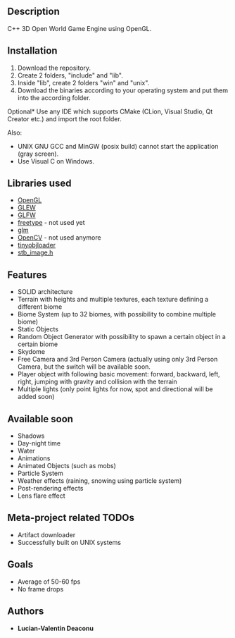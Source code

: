 ## Description

C++ 3D Open World Game Engine using OpenGL.

## Installation

1. Download the repository.
2. Create 2 folders, "include" and "lib".
3. Inside "lib", create 2 folders "win" and "unix".
4. Download the binaries according to your operating system and put them into the according folder.

Optional* Use any IDE which supports CMake (CLion, Visual Studio, Qt Creator etc.) and import the root folder.

Also:
* UNIX GNU GCC and MinGW (posix build) cannot start the application (gray screen). 
* Use Visual C on Windows.

## Libraries used

* [OpenGL](https://www.opengl.org/)
* [GLEW](http://glew.sourceforge.net/)
* [GLFW](https://www.glfw.org/)
* [freetype](https://www.freetype.org/) - not used yet
* [glm](https://glm.g-truc.net/0.9.9/index.html)
* [OpenCV](https://opencv.org/) - not used anymore
* [tinyobjloader](https://github.com/tinyobjloader/tinyobjloader)
* [stb_image.h](https://github.com/nothings/stb/blob/master/stb_image.h)

## Features

* SOLID architecture
* Terrain with heights and multiple textures, each texture defining a different biome
* Biome System (up to 32 biomes, with possibility to combine multiple biome)
* Static Objects
* Random Object Generator with possibility to spawn a certain object in a certain biome
* Skydome
* Free Camera and 3rd Person Camera (actually using only 3rd Person Camera, but the switch will be available soon.
* Player object with following basic movement: forward, backward, left, right, jumping with gravity and collision with the terrain
* Multiple lights (only point lights for now, spot and directional will be added soon)

## Available soon

* Shadows
* Day-night time
* Water
* Animations
* Animated Objects (such as mobs)
* Particle System
* Weather effects (raining, snowing using particle system)
* Post-rendering effects
* Lens flare effect

## Meta-project related TODOs
* Artifact downloader
* Successfully built on UNIX systems

## Goals

* Average of 50-60 fps
* No frame drops

## Authors

* **Lucian-Valentin Deaconu**
